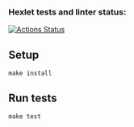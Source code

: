 ### Hexlet tests and linter status:

[![Actions Status](https://github.com/vadimLuzyanin/js-oop-project-62/actions/workflows/hexlet-check.yml/badge.svg)](https://github.com/vadimLuzyanin/js-oop-project-62/actions)

## Setup

`make install`

## Run tests

`make test`
